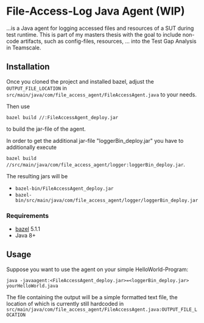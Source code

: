 # File-Access-Log Java Agent (WIP)

...is a Java agent for logging accessed files and resources of a SUT during test runtime.
This is part of my masters thesis with the goal to include non-code artifacts, such as config-files, resources, ... into the Test Gap Analysis in Teamscale.

## Installation

Once you cloned the project and installed bazel,
adjust the `OUTPUT_FILE_LOCATION` in `src/main/java/com/file_access_agent/FileAccessAgent.java` to your needs. 

Then use

`bazel build //:FileAccessAgent_deploy.jar` 

to build the jar-file of the agent.

In order to get the additional jar-file "loggerBin_deploy.jar" you have to additionally execute

`bazel build //src/main/java/com/file_access_agent/logger:loggerBin_deploy.jar`.

The resulting jars will be
- `bazel-bin/FileAccessAgent_deploy.jar`
- `bazel-bin/src/main/java/com/file_access_agent/logger/loggerBin_deploy.jar`
### Requirements
- [bazel](https://bazel.build/) 5.1.1
- Java 8+

## Usage
Suppose you want to use the agent on your simple HelloWorld-Program:

`java -javaagent:<FileAccessAgent_deploy.jar>=<loggerBin_deploy.jar> yourHelloWorld.java`

The file containing the output will be a simple formatted text file, the location of which is currently still hardcoded in `src/main/java/com/file_access_agent/FileAccessAgent.java:OUTPUT_FILE_LOCATION`

